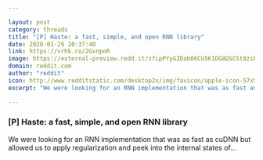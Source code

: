 ```yaml
---

layout: post
category: threads
title: "[P] Haste: a fast, simple, and open RNN library"
date: 2020-01-29 20:37:40
link: https://vrhk.co/2GvnpoR
image: https://external-preview.redd.it/zfLpPYyGZDab06CU5K1DG8QSCSt8ziRVo-Z5JqhScu4.jpg?width=1200&height=628.272251309&auto=webp&s=45afa58e9dc21c1ed4bf2927322429d5dab09128
domain: reddit.com
author: "reddit"
icon: http://www.redditstatic.com/desktop2x/img/favicon/apple-icon-57x57.png
excerpt: "We were looking for an RNN implementation that was as fast as cuDNN but allowed us to apply regularization and peek into the internal states of..."

---
```


### [P] Haste: a fast, simple, and open RNN library

We were looking for an RNN implementation that was as fast as cuDNN but allowed us to apply regularization and peek into the internal states of...
